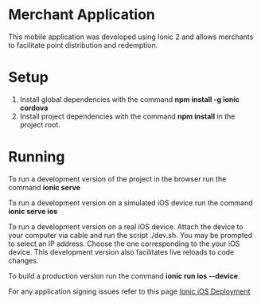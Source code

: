 # Merchant Application

This mobile application was developed using Ionic 2 and allows merchants to facilitate point distribution and redemption.

# Setup
1. Install global dependencies with the command **npm install -g ionic cordova**
2. Install project dependencies with the command **npm install** in the project root.

# Running
To run a development version of the project in the browser run the command **ionic serve**

To run a development version on a simulated iOS device run the command **ionic serve ios**

To run a development version on a real iOS device. Attach the device to your computer via cable and run the script ./dev.sh.
You may be prompted to select an IP address. Choose the one corresponding to the your iOS device. This development version also facilitates live reloads to code changes.

To build a production version run the command **ionic run ios --device**.

For any application signing issues refer to this page [Ionic iOS Deployment](https://ionicframework.com/docs/intro/deploying/)
